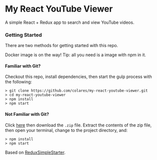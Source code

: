 # My React YouTube Viewer

A simple React + Redux app to search and view YouTube videos.

### Getting Started

There are two methods for getting started with this repo.

Docker image is on the way! Tip: all you need is a image with npm in it.

#### Familiar with Git?
Checkout this repo, install dependencies, then start the gulp process with the following:

```
> git clone https://github.com/colares/my-react-youtube-viewer.git
> cd my-react-youtube-viewer
> npm install
> npm start
```

#### Not Familiar with Git?
Click [here](https://github.com/colares/my-react-youtube-viewer/releases) then download the ```.zip``` file.  Extract the contents of the zip file, then open your terminal, change to the project directory, and:

```
> npm install
> npm start
```

Based on [ReduxSimpleStarter](https://github.com/StephenGrider/ReduxSimpleStarter).
